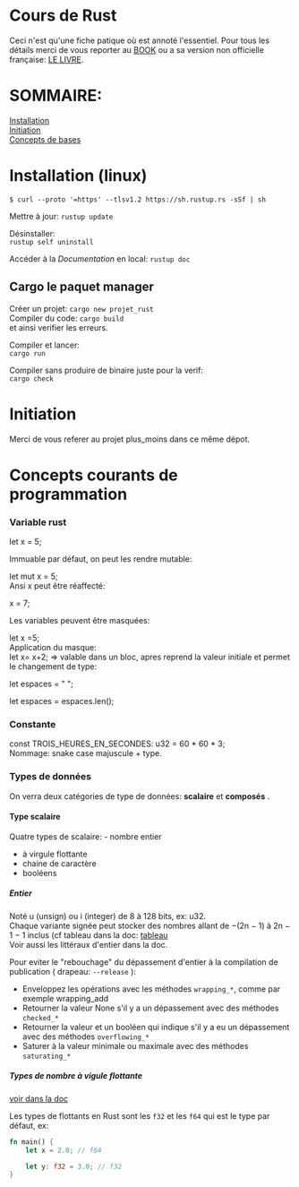 # Cours de Rust   
Ceci n'est qu'une fiche patique où est annoté l'essentiel. Pour tous les détails merci de vous reporter au [BOOK](https://doc.rust-lang.org/book/) ou a sa version non officielle française: [LE LIVRE](https://jimskapt.github.io/rust-book-fr/title-page.html).   
   
# SOMMAIRE:   
[Installation](#installation-linux)   
[Initiation](#initiation)   
[Concepts de bases](#concepts-courants-de-programmation)   
   
   

# Installation (linux)   
   
```$ curl --proto '=https' --tlsv1.2 https://sh.rustup.rs -sSf | sh```
   
Mettre à jour:
```rustup update```   
   
Désinstaller:   
```rustup self uninstall```   
   
Accéder à la *Documentation* en local:
```rustup doc```   
## Cargo le paquet manager   
   
Créer un projet:
```cargo new projet_rust```  
Compiler du code:
```cargo build```   
et ainsi verifier les erreurs.   
   
Compiler et lancer:   
```cargo run```   
   
Compiler sans produire de binaire juste pour la verif:   
```cargo check```   
   

# Initiation   
Merci de vous referer au projet plus_moins dans ce même dépot.   
   
# Concepts courants de programmation   
   

### Variable rust   
let x = 5;   
   
Immuable par défaut, on peut les rendre mutable:   

let mut x = 5;   
Ansi x peut être réaffecté:   

x = 7;   
   
Les variables peuvent être masquées:   

let x =5;   
Application du masque:   
let x= x+2; => valable dans un bloc, apres reprend la valeur initiale et permet le changement de type:   

let espaces = "   ";   

let espaces = espaces.len();   
   
   
### Constante   

const TROIS_HEURES_EN_SECONDES: u32 = 60 * 60 * 3;   
Nommage: snake case majuscule + type.   
   
### Types de données   
   
On verra deux catégories de type de données: **scalaire** et **composés** .   
   
#### Type scalaire   
Quatre types de scalaire: - nombre entier   
- à virgule flottante   
- chaine de caractère   
- booléens   
   
##### Entier   
Noté u (unsign) ou i (integer) de 8 à 128 bits, ex: u32.   
Chaque variante signée peut stocker des nombres allant de −(2n − 1) à 2n − 1 − 1 inclus (cf tableau dans la doc: [tableau](https://jimskapt.github.io/rust-book-fr/ch03-02-data-types.html#types-de-nombres-entiers)   
Voir aussi les littéraux d'entier dans la doc.   
   
Pour eviter le "rebouchage" du dépassement d'entier à la compilation de publication ( drapeau: ```--release``` ):   
   
- Enveloppez les opérations avec les méthodes ```wrapping_*```, comme par exemple wrapping_add   
- Retourner la valeur None s'il y a un dépassement avec des méthodes ```checked_*```   
- Retourner la valeur et un booléen qui indique s'il y a eu un dépassement avec des méthodes ```overflowing_*```   
- Saturer à la valeur minimale ou maximale avec des méthodes ```saturating_*```   
   
##### Types de nombre à vigule flottante   
[voir dans la doc](https://jimskapt.github.io/rust-book-fr/ch03-02-data-types.html#types-de-nombres-%C3%A0-virgule-flottante)   
   

Les types de flottants en Rust sont les ```f32``` et les ```f64``` qui est le type par défaut, ex:   
```rust
fn main() {
    let x = 2.0; // f64

    let y: f32 = 3.0; // f32
}
```   





